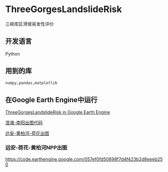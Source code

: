 # ThreeGorgesLandslideRisk
三峡库区滑坡易发性评价

## 开发语言

Python

## 用到的库

```python
numpy,pandas,matplotlib
```

## 在Google Earth Engine中运行

[ThreeGorgesLandslideRisk in Google Earth Engine](https://code.earthengine.google.com/6cb7f84e54279eb10b13322f85ec8124#workspace)

[泄滩-南阳出图代码](https://code.earthengine.google.com/b79982965ae5e56dbfd7541f44703593#workspace)

[远安-黄柏河-荷花出图](https://code.earthengine.google.com/204cd5ff4b3f6b471e1d5eec4fc9a2b7#workspace)

### 远安-荷花-黄柏河NPP出图

https://code.earthengine.google.com/057ef0fd50898f7d4f423b2d8eeeb250